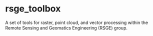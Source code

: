 # rsge_toolbox
A set of tools for raster, point cloud, and vector processing within the Remote Sensing and Geomatics Engineering (RSGE) group.
